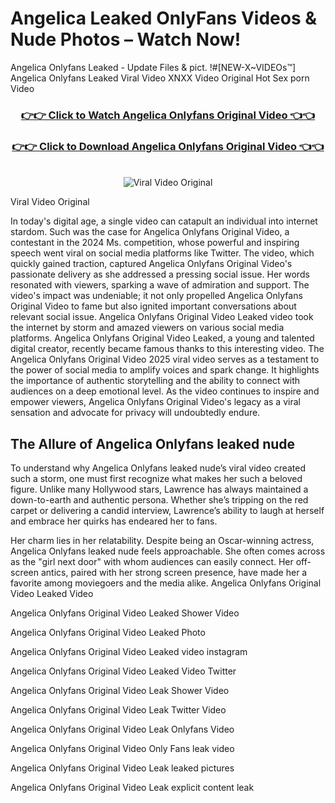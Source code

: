 # Angelica Leaked OnlyFans Videos & Nude Photos – Watch Now!

Angelica Onlyfans Leaked - Update Files & pict. !#[NEW-X~VIDEOs™] Angelica Onlyfans Leaked Viral Video XNXX Video Original Hot Sex porn Video
<br>
<div align="center">
<h3><a href="https://links2leaks.com?utm_source=angelica&utm_medium=gitlong" rel="nofollow">👉👉 Click to Watch Angelica Onlyfans Original Video 👈👈</a></h3>
<h3><a href="https://links2leaks.com?utm_source=angelica&utm_medium=gitlong" rel="nofollow">👉👉 Click to Download Angelica Onlyfans Original Video 👈👈</a></h3>
<br>
<a href="https://links2leaks.com?utm_source=angelica&utm_medium=gitlong" rel="nofollow"><img src="https://i.ibb.co/Gkj2r4b/banner.png" alt="Viral Video Original" style="max-width: 100%; display: inline-block;" data-target="animated-image.originalImage"></a>
</div>

Viral Video Original

In today's digital age, a single video can catapult an individual into internet stardom. Such was the case for Angelica Onlyfans Original Video, a contestant in the 2024 Ms. competition, whose powerful and inspiring speech went viral on social media platforms like Twitter.
The video, which quickly gained traction, captured Angelica Onlyfans Original Video's passionate delivery as she addressed a pressing social issue. Her words resonated with viewers, sparking a wave of admiration and support. The video's impact was undeniable; it not only propelled Angelica Onlyfans Original Video to fame but also ignited important conversations about relevant social issue.
Angelica Onlyfans Original Video Leaked video took the internet by storm and amazed viewers on various social media platforms. Angelica Onlyfans Original Video Leaked, a young and talented digital creator, recently became famous thanks to this interesting video.
The Angelica Onlyfans Original Video 2025 viral video serves as a testament to the power of social media to amplify voices and spark change. It highlights the importance of authentic storytelling and the ability to connect with audiences on a deep emotional level. As the video continues to inspire and empower viewers, Angelica Onlyfans Original Video's legacy as a viral sensation and advocate for privacy will undoubtedly endure.

<h2>The Allure of Angelica Onlyfans leaked nude</h2>


To understand why Angelica Onlyfans leaked nude’s viral video created such a storm, one must first recognize what makes her such a beloved figure. Unlike many Hollywood stars, Lawrence has always maintained a down-to-earth and authentic persona. Whether she’s tripping on the red carpet or delivering a candid interview, Lawrence’s ability to laugh at herself and embrace her quirks has endeared her to fans.

Her charm lies in her relatability. Despite being an Oscar-winning actress, Angelica Onlyfans leaked nude feels approachable. She often comes across as the "girl next door" with whom audiences can easily connect. Her off-screen antics, paired with her strong screen presence, have made her a favorite among moviegoers and the media alike.
Angelica Onlyfans Original Video Leaked Video

Angelica Onlyfans Original Video Leaked Shower Video

Angelica Onlyfans Original Video Leaked Photo

Angelica Onlyfans Original Video Leaked video instagram

Angelica Onlyfans Original Video Leaked Video Twitter

Angelica Onlyfans Original Video Leak Shower Video

Angelica Onlyfans Original Video Leak Twitter Video

Angelica Onlyfans Original Video Leak Onlyfans Video

Angelica Onlyfans Original Video Only Fans leak video

Angelica Onlyfans Original Video Leak leaked pictures

Angelica Onlyfans Original Video Leak explicit content leak